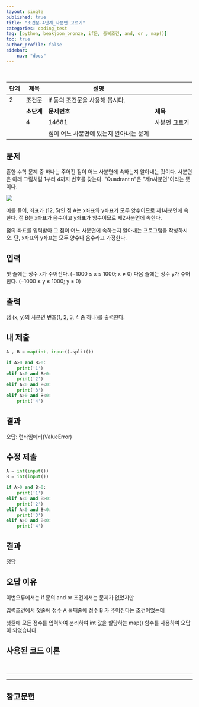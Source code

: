```yaml
---
layout: single
published: true
title: "조건문-4단계_사분면 고르기"
categories: coding_test
tag: [python, beakjoon_bronze, if문, 중복조건, and, or , map()]
toc: true
author_profile: false
sidebar:
    nav: "docs"
---
```


<br>

| 단계  | 제목      | 설명                     |         |
| --- | ------- | ---------------------- | ------- |
| 2   | 조건문     | if 등의 조건문을 사용해 봅시다.    |         |
|     | **소단계** | **문제번호**               | **제목**  |
|     | 4       | 14681                  | 사분면 고르기 |
|     |         | 점이 어느 사분면에 있는지 알아내는 문제 |         |

## 문제

흔한 수학 문제 중 하나는 주어진 점이 어느 사분면에 속하는지 알아내는 것이다. 사분면은 아래 그림처럼 1부터 4까지 번호를 갖는다. "Quadrant n"은 "제n사분면"이라는 뜻이다.

![](https://onlinejudgeimages.s3-ap-northeast-1.amazonaws.com/problem/14681/1.png)

예를 들어, 좌표가 (12, 5)인 점 A는 x좌표와 y좌표가 모두 양수이므로 제1사분면에 속한다. 점 B는 x좌표가 음수이고 y좌표가 양수이므로 제2사분면에 속한다.

점의 좌표를 입력받아 그 점이 어느 사분면에 속하는지 알아내는 프로그램을 작성하시오. 단, x좌표와 y좌표는 모두 양수나 음수라고 가정한다.

## 입력

첫 줄에는 정수 x가 주어진다. (−1000 ≤ x ≤ 1000; x ≠ 0) 다음 줄에는 정수 y가 주어진다. (−1000 ≤ y ≤ 1000; y ≠ 0)

## 출력

점 (x, y)의 사분면 번호(1, 2, 3, 4 중 하나)를 출력한다.

## 내 제출

```python
A , B = map(int, input().split())

if A>0 and B>0:
    print('1')
elif A<0 and B>0:
    print('2')
elif A<0 and B<0:
    print('3')
elif A>0 and B<0:
    print('4')
```

## 결과

오답:  런타임에러(ValueError)

## 수정 제출

```python
A = int(input())
B = int(input())

if A>0 and B>0:
    print('1')
elif A<0 and B>0:
    print('2')
elif A<0 and B<0:
    print('3')
elif A>0 and B<0:
    print('4')  
```

## 결과

정답

## 오답 이유

이번오류에서는 if 문의 and or 조건에서는 문제가 없었지만

입력조건에서 첫줄에 정수 A 둘째줄에 정수 B 가 주어진다는 조건이었는데

첫줄에 모든 정수를 입력하여 분리하여 int 값을 할당하는 map() 함수를 사용하여 오답이 되었습니다.

## 사용된 코드 이론

<br>

---

---

## 참고문헌
